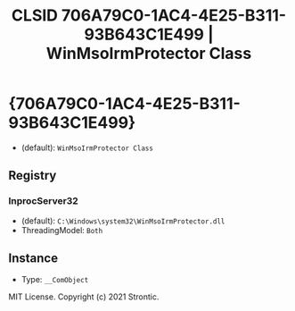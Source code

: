 ﻿---
title: "CLSID 706A79C0-1AC4-4E25-B311-93B643C1E499 | WinMsoIrmProtector Class"
excerpt: What is COM-Object CLSID 706A79C0-1AC4-4E25-B311-93B643C1E499?
---

# {706A79C0-1AC4-4E25-B311-93B643C1E499}

* (default): `WinMsoIrmProtector Class`

## Registry


### InprocServer32

* (default): `C:\Windows\system32\WinMsoIrmProtector.dll`
* ThreadingModel: `Both`

## Instance

* Type: `__ComObject`

MIT License. Copyright (c) 2021 Strontic.


